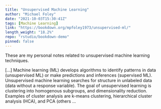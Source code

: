 ```yaml
---
title: "Unsupervised Machine Learning"
author: "Michael Foley"
date: "2021-10-03T15:30:41Z"
tags: [Machine Learning]
link: "https://bookdown.org/mpfoley1973/unsupervised-ml/"
length_weight: "18.2%"
repo: "rstudio/bookdown-demo"
pinned: false
---
```


<p>These are my personal notes related to unsupervised machine learning techniques.</p> [...] Machine learning (ML) develops algorithms to identify patterns in data (unsupervised ML) or make predictions and inferences (supervised ML). Unsupervised machine learning searches for structure in unlabeled data (data without a response variable). The goal of unsupervised learning is clustering into homogenous subgroups, and dimensionality reduction. Examples of cluster analysis are k-means clustering, hierarchical cluster analysis (HCA), and PCA (others ...

